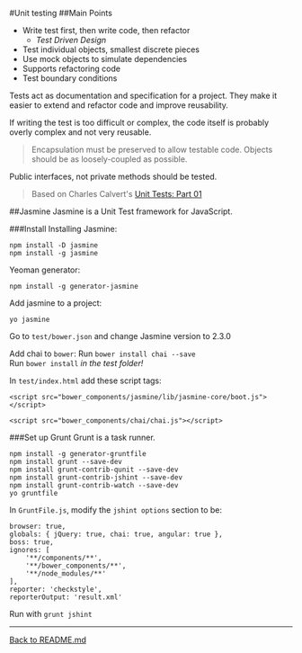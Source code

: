 #Unit testing
##Main Points
 - Write test first, then write code, then refactor
	 - *Test Driven Design*
 - Test individual objects, smallest discrete pieces
 - Use mock objects to simulate dependencies
 - Supports refactoring code
 - Test boundary conditions 


Tests act as documentation and specification for a project. They make it easier to extend and refactor code and improve reusability.

If writing the test is too difficult or complex, the code itself is probably overly complex and not very reusable.  

>Encapsulation must be preserved to allow testable code. Objects should be as loosely-coupled as possible.

Public interfaces, not private methods should be tested.

>Based on Charles Calvert's [Unit Tests: Part 01](http://bit.ly/1dTjs8h)

##Jasmine
Jasmine is a Unit Test framework for JavaScript.

###Install
Installing Jasmine:  

	npm install -D jasmine
	npm install -g jasmine

Yeoman generator:  

	npm install -g generator-jasmine

Add jasmine to a project:  

	yo jasmine

Go to `test/bower.json` and change Jasmine version to 2.3.0  

Add chai to `bower`: Run `bower install chai --save`  
Run `bower install` *in the test folder!*


In `test/index.html` add these script tags:  

	<script src="bower_components/jasmine/lib/jasmine-core/boot.js"></script>

	<script src="bower_components/chai/chai.js"></script>

###Set up Grunt
Grunt is a task runner.  

	npm install -g generator-gruntfile
	npm install grunt --save-dev
	npm install grunt-contrib-qunit --save-dev
	npm install grunt-contrib-jshint --save-dev
	npm install grunt-contrib-watch --save-dev
	yo gruntfile

In `GruntFile.js`, modify the `jshint options` section to be:  

	browser: true,
	globals: { jQuery: true, chai: true, angular: true },
	boss: true,
	ignores: [
    	'**/components/**',
    	'**/bower_components/**',
    	'**/node_modules/**'
	],
	reporter: 'checkstyle',
	reporterOutput: 'result.xml'

Run with `grunt jshint`

-----------------------
[Back to README.md](https://github.com/SamanthaHoke/Markdown-Documents/blob/master/README.md)